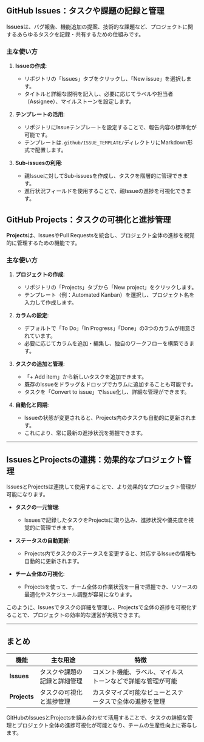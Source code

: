 ## GitHub Issues：タスクや課題の記録と管理

**Issues**は、バグ報告、機能追加の提案、技術的な課題など、プロジェクトに関するあらゆるタスクを記録・共有するための仕組みです。

### 主な使い方

1. **Issueの作成**:

   * リポジトリの「Issues」タブをクリックし、「New issue」を選択します。
   * タイトルと詳細な説明を記入し、必要に応じてラベルや担当者（Assignee）、マイルストーンを設定します。

2. **テンプレートの活用**:

   * リポジトリにIssueテンプレートを設定することで、報告内容の標準化が可能です。
   * テンプレートは`.github/ISSUE_TEMPLATE/`ディレクトリにMarkdown形式で配置します。

3. **Sub-issuesの利用**:

   * 親Issueに対してSub-issuesを作成し、タスクを階層的に管理できます。
   * 進行状況フィールドを使用することで、親Issueの進捗を可視化できます。

## GitHub Projects：タスクの可視化と進捗管理

**Projects**は、IssuesやPull Requestsを統合し、プロジェクト全体の進捗を視覚的に管理するための機能です。

### 主な使い方

1. **プロジェクトの作成**:

   * リポジトリの「Projects」タブから「New project」をクリックします。
   * テンプレート（例：Automated Kanban）を選択し、プロジェクト名を入力して作成します。

2. **カラムの設定**:

   * デフォルトで「To Do」「In Progress」「Done」の3つのカラムが用意されています。
   * 必要に応じてカラムを追加・編集し、独自のワークフローを構築できます。

3. **タスクの追加と管理**:

   * 「+ Add item」から新しいタスクを追加できます。
   * 既存のIssueをドラッグ＆ドロップでカラムに追加することも可能です。
   * タスクを「Convert to issue」でIssue化し、詳細な管理ができます。

4. **自動化と同期**:

   * Issueの状態が変更されると、Projects内のタスクも自動的に更新されます。
   * これにより、常に最新の進捗状況を把握できます。

---

## IssuesとProjectsの連携：効果的なプロジェクト管理

IssuesとProjectsは連携して使用することで、より効果的なプロジェクト管理が可能になります。

* **タスクの一元管理**:

  * Issuesで記録したタスクをProjectsに取り込み、進捗状況や優先度を視覚的に管理できます。

* **ステータスの自動更新**:

  * Projects内でタスクのステータスを変更すると、対応するIssueの情報も自動的に更新されます。

* **チーム全体の可視化**:

  * Projectsを使って、チーム全体の作業状況を一目で把握でき、リソースの最適化やスケジュール調整が容易になります。

このように、Issuesでタスクの詳細を管理し、Projectsで全体の進捗を可視化することで、プロジェクトの効率的な運営が実現できます。

---

## まとめ

| 機能           | 主な用途           | 特徴                            |                           |
| ------------ | -------------- | ----------------------------- | ------------------------- |
| **Issues**   | タスクや課題の記録と詳細管理 | コメント機能、ラベル、マイルストーンなどで詳細な管理が可能 |                           |
| **Projects** | タスクの可視化と進捗管理   | カスタマイズ可能なビューとステータスで全体の進捗を管理   |

GitHubのIssuesとProjectsを組み合わせて活用することで、タスクの詳細な管理とプロジェクト全体の進捗可視化が可能となり、チームの生産性向上に寄与します。